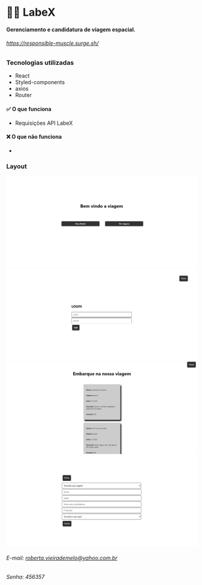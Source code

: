 # 👨‍🚀 LabeX 
#### Gerenciamento e candidatura de viagem espacial.

###### https://responsible-muscle.surge.sh/
### Tecnologias utilizadas

- React
- Styled-components
- axios
- Router

#### ✅ O que funciona
 - Requisições API LabeX
 
#### ❌ O que não funciona
 - 

### Layout
![](img1.png)
![](img2.png)
![](img3.png)
![](img4.png)

###### E-mail: roberta.vieirademelo@yahoo.com.br
###### Senha: 456357